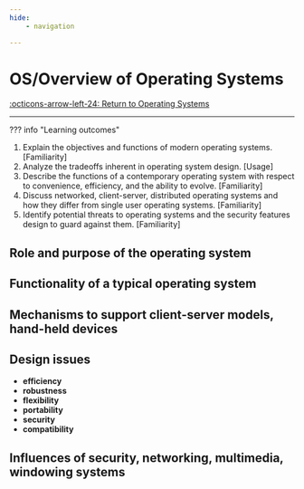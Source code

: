 ```yaml
---
hide:
    - navigation 

---
```

# OS/Overview of Operating Systems

[:octicons-arrow-left-24: Return to Operating Systems](/Bodies-of-Knowledge/Operating-Systems/)

---

??? info "Learning outcomes"

  1. Explain the objectives and functions of modern operating systems. [Familiarity]
  2. Analyze the tradeoffs inherent in operating system design. [Usage]
  3. Describe the functions of a contemporary operating system with respect to convenience, efficiency, and the ability to evolve. [Familiarity]
  4. Discuss networked, client-server, distributed operating systems and how they differ from single user operating systems. [Familiarity]
  5. Identify potential threats to operating systems and the security features design to guard against them. [Familiarity]

## Role and purpose of the operating system

## Functionality of a typical operating system

## Mechanisms to support client-server models, hand-held devices

## Design issues

- **efficiency**
- **robustness**
- **flexibility**
- **portability**
- **security**
- **compatibility**

## Influences of security, networking, multimedia, windowing systems
